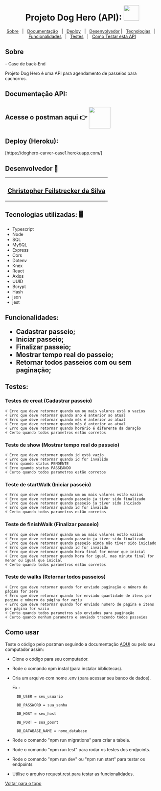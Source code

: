 <h1 align="center" id="top">Projeto Dog Hero (API): <img src="https://www.pngkey.com/png/full/67-675394_dog-walking-png-dog-walking.png" width="50"></h1>

<p align="center">
  <a href="#sobre">Sobre</a> &#xa0; | &#xa0; 
  <a href="#documentacao">Documentação</a> &#xa0; | &#xa0;
  <a href="#heroku">Deploy</a> &#xa0; | &#xa0;
  <a href="#desenvolvedor">Desenvolvedor</a> | &#xa0;
<a href="#tecnologias">Tecnologias</a> &#xa0; | &#xa0;
<a href="#funcionalidades">Funcionalidades</a> &#xa0; | &#xa0;
<a href="#testes">Testes</a> &#xa0; | &#xa0;
<a href="#comousar">Como Testar esta API</a>

</p>
<h2 id="sobre"> Sobre </h2>
- Case de back-End


 Projeto Dog Hero é uma API para agendamento de passeios para cachorros. 

<h2 id="documentacao"> Documentação API: </h2>

 ## Acesse o postman aqui 👉 [ <img src="https://i.pinimg.com/originals/c1/ea/7e/c1ea7efd4baf038c15ed7c02d280d603.gif" width="70" align="center"> ](https://documenter.getpostman.com/view/18385085/UVsTr2vB)


<h2 id="heroku"> Deploy (Heroku): </h2>
[https://doghero-carver-case1.herokuapp.com/] 


<h2 id="desenvolvedor"> Desenvolvedor 🤖 </h2>

<table>
  <tr>
  <td align="center"><a href="https://github.com/ChristpherFeilstrecker">
   <sub><h2>Christopher Feilstrecker da Silva</h2> </sub> 
       
</table>


<h2 id="tecnologias"> Tecnologias utilizadas: 🖥️ </h2>

- Typescript
- Node
- SQL
- MySQL
- Express
- Cors
- Dotenv
- Knex
- React
- Axios
- UUID
- Bcrypt
- Hash
- json
- jest


<h2 id="funcionalidades"> Funcionalidades:

* Cadastrar passeio;
* Iniciar passeio;
* Finalizar passeio;
* Mostrar tempo real do passeio;
* Retornar todos passeios com ou sem paginação;

<h2 id="testes"> Testes:

### Testes de creat (Cadastrar passeio)
 
    √ Erro que deve retornar quando um ou mais valores estã o vazios 
    √ Erro que deve retornar quando ano é anterior ao atual 
    √ Erro que deve retornar quando mês é anterior ao atual 
    √ Erro que deve retornar quando mês é anterior ao atual 
    √ Erro que deve retornar quando horário é diferente da duração 
    √ Certo quando todos parametros estão corretos 

###  Teste de show (Mostrar tempo real do passeio)
    √ Erro que deve retornar quando id está vazio 
    √ Erro que deve retornar quando id for invalido 
    √ Erro quando status PENDENTE 
    √ Erro quando status PASSEANDO 
    √ Certo quando todos parametros estão corretos 

###  Teste de startWalk (Iniciar passeio)
    √ Erro que deve retornar quando um ou mais valores estão vazios 
    √ Erro que deve retornar quando passeio ja tiver sido finalizado 
    √ Erro que deve retornar quando passeio ja tiver sido iniciado 
    √ Erro que deve retornar quando id for invalido 
    √ Certo quando todos parametros estão corretos 

###  Teste de finishWalk (Finalizar passeio)
    √ Erro que deve retornar quando um ou mais valores estão vazios 
    √ Erro que deve retornar quando passeio ja tiver sido finalizado 
    √ Erro que deve retornar quando passeio ainda não tiver sido iniciado 
    √ Erro que deve retornar quando id for invalido 
    √ Erro que deve retornar quando hora final for menor que inicial 
    √ Erro que deve retornar quando hora for igual, mas minuto final for menor ou igual que inicial 
    √ Certo quando todos parametros estão corretos 

###  Teste de walks (Retornar todos passeios)
    √ Erro que deve retornar quando for enviado paginação e número da página for zero 
    √ Erro que deve retornar quando for enviado quantidade de itens por pagina e número da página for vaziu 
    √ Erro que deve retornar quando for enviado numero de pagina e itens por página for vaziu 
    √ Certo quando todos parametros são enviados para paginação
    √ Certo quando nenhum parametro e enviado trazendo todos passeios

<h2 id="comousar"> Como usar </h2>

Teste o código pelo postman seguindo a documentação <a href="#documentacao">AQUI</a> ou pelo seu computador assim:
- Clone o código para seu computador.
- Rode o comando npm instal (para instalar bibliotecas).
- Cria um arquivo com nome .env (para acessar seu banco de dados).
  
   Ex.: 
   
        DB_USER = seu_usuario
  
        DB_PASSWORD = sua_senha
  
        DB_HOST = seu_host
  
        DB_PORT = sua_posrt
  
        DB_DATABASE_NAME = nome_database
  
- Rode o comando "npm run migrations" para criar a tabela.
- Rode o comando "npm run test" para rodar os testes dos endpoints.
- Rode o comando "npm run dev" ou "npm run start" para testar os endpoints
- Utilise o arquivo request.rest para testar as funcionalidades.

<a href="#top">Voltar para o topo</a> 